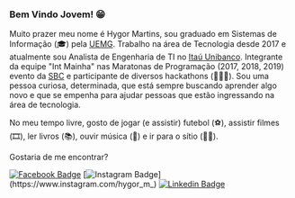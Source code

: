### Bem Vindo Jovem! 😁

Muito prazer meu nome é Hygor Martins, sou graduado em Sistemas de Informação (🎓) pela [UEMG](http://www.uemg.br/unidades-2019/164-passos). Trabalho na área de Tecnologia desde 2017 e atualmente sou Analista de Engenharia de TI no [Itaú Unibanco](https://www.itau.com.br). Integrante da equipe "Int Mainha" nas Maratonas de Programação (2017, 2018, 2019) evento da [SBC](http://maratona.sbc.org.br/sobre20.html) e participante de diversos hackathons (🧑🏻‍💻). Sou uma pessoa curiosa, determinada, que está sempre buscando aprender algo novo e que se empenha para ajudar pessoas que estão ingressando na área de tecnologia.

No meu tempo livre, gosto de jogar (e assistir) futebol (⚽️), assistir filmes (🎞️), ler livros (📚), ouvir música (🎵) e ir para o sítio (👨‍🌾).

Gostaria de me encontrar?

[![Facebook Badge](https://img.shields.io/badge/-Facebook-blue?style=flat-square&logo=Facebook&logoColor=white&link=https://www.facebook.com/HygorMartins)](https://www.facebook.com/HygorMartins)
[![Instagram Badge](https://img.shields.io/badge/-Instagram-blue?style=flat-square&logo=Instagram&logoColor=white&link=https://www.instagram.com/hygor_m_)](https://www.instagram.com/hygor_m_)
[![Linkedin Badge](https://img.shields.io/badge/-LinkedIn-blue?style=flat-square&logo=Linkedin&logoColor=white&link=https://www.linkedin.com/in/hygormartins)](https://www.linkedin.com/in/hygormartins)